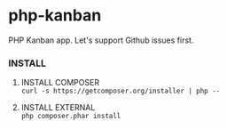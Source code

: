 php-kanban
==========

PHP Kanban app. Let's support Github issues first.


### INSTALL
1. INSTALL COMPOSER   
`curl -s https://getcomposer.org/installer | php --`

2. INSTALL EXTERNAL    
`php composer.phar install`
